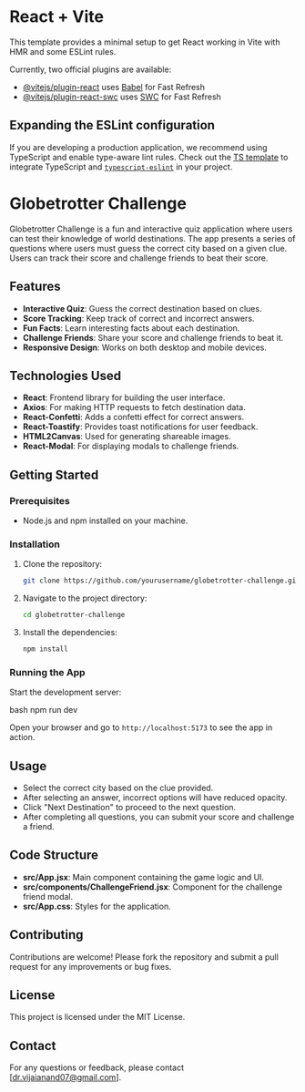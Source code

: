 # React + Vite

This template provides a minimal setup to get React working in Vite with HMR and some ESLint rules.

Currently, two official plugins are available:

- [@vitejs/plugin-react](https://github.com/vitejs/vite-plugin-react/blob/main/packages/plugin-react/README.md) uses [Babel](https://babeljs.io/) for Fast Refresh
- [@vitejs/plugin-react-swc](https://github.com/vitejs/vite-plugin-react-swc) uses [SWC](https://swc.rs/) for Fast Refresh

## Expanding the ESLint configuration

If you are developing a production application, we recommend using TypeScript and enable type-aware lint rules. Check out the [TS template](https://github.com/vitejs/vite/tree/main/packages/create-vite/template-react-ts) to integrate TypeScript and [`typescript-eslint`](https://typescript-eslint.io) in your project.

# Globetrotter Challenge

Globetrotter Challenge is a fun and interactive quiz application where users can test their knowledge of world destinations. The app presents a series of questions where users must guess the correct city based on a given clue. Users can track their score and challenge friends to beat their score.

## Features

- **Interactive Quiz**: Guess the correct destination based on clues.
- **Score Tracking**: Keep track of correct and incorrect answers.
- **Fun Facts**: Learn interesting facts about each destination.
- **Challenge Friends**: Share your score and challenge friends to beat it.
- **Responsive Design**: Works on both desktop and mobile devices.

## Technologies Used

- **React**: Frontend library for building the user interface.
- **Axios**: For making HTTP requests to fetch destination data.
- **React-Confetti**: Adds a confetti effect for correct answers.
- **React-Toastify**: Provides toast notifications for user feedback.
- **HTML2Canvas**: Used for generating shareable images.
- **React-Modal**: For displaying modals to challenge friends.

## Getting Started

### Prerequisites

- Node.js and npm installed on your machine.

### Installation

1. Clone the repository:

   ```bash
   git clone https://github.com/yourusername/globetrotter-challenge.git
   ```

2. Navigate to the project directory:

   ```bash
   cd globetrotter-challenge
   ```

3. Install the dependencies:

   ```bash
   npm install
   ```

### Running the App

Start the development server:

bash
npm run dev


Open your browser and go to `http://localhost:5173` to see the app in action.

## Usage

- Select the correct city based on the clue provided.
- After selecting an answer, incorrect options will have reduced opacity.
- Click "Next Destination" to proceed to the next question.
- After completing all questions, you can submit your score and challenge a friend.

## Code Structure

- **src/App.jsx**: Main component containing the game logic and UI.
- **src/components/ChallengeFriend.jsx**: Component for the challenge friend modal.
- **src/App.css**: Styles for the application.

## Contributing

Contributions are welcome! Please fork the repository and submit a pull request for any improvements or bug fixes.

## License

This project is licensed under the MIT License.

## Contact

For any questions or feedback, please contact [dr.vijaianand07@gmail.com].
